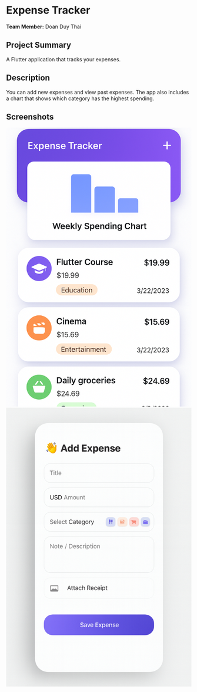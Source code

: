 # Expense Tracker

**Team Member:** Doan Duy Thai

## Project Summary

A Flutter application that tracks your expenses.

## Description

You can add new expenses and view past expenses. The app also includes a chart that shows which category has the highest spending.

## Screenshots

![Start screen](documentation/UI/home-screen.png)
![Start screen](documentation/UI/add-expense-screen.png)
